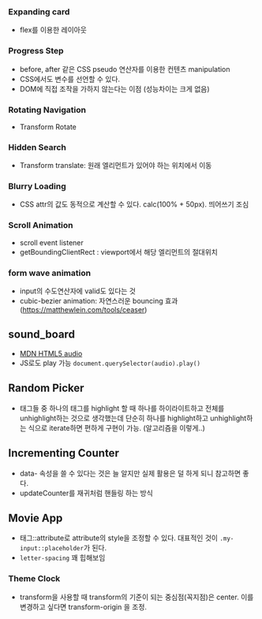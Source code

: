 ### Expanding card

- flex를 이용한 레이아웃

### Progress Step

- before, after 같은 CSS pseudo 연산자를 이용한 컨텐츠 manipulation
- CSS에서도 변수를 선언할 수 있다.
- DOM에 직접 조작을 가하지 않는다는 이점 (성능차이는 크게 없음)

### Rotating Navigation

- Transform Rotate

### Hidden Search

- Transform translate: 원래 엘리먼트가 있어야 하는 위치에서 이동

### Blurry Loading

- CSS attr의 값도 동적으로 계산할 수 있다. calc(100% + 50px). 띄어쓰기 조심

### Scroll Animation

- scroll event listener
- getBoundingClientRect : viewport에서 해당 엘리먼트의 절대위치

### form wave animation

- input의 수도연산자에 valid도 있다는 것
- cubic-bezier animation: 자연스러운 bouncing 효과 (https://matthewlein.com/tools/ceaser)

## sound_board
- [MDN HTML5 audio](https://developer.mozilla.org/ko/docs/Web/HTML/Element/audio)
- JS로도 play 가능 `document.querySelector(audio).play()`

## Random Picker
- 태그들 중 하나의 태그를 highlight 할 때 하나를 하이라이트하고 전체를 unhighlight하는 것으로 생각했는데 단순히 하나를 highlight하고 unhighlight하는 식으로 iterate하면 편하게 구현이 가능. (알고리즘을 이렇게..)

## Incrementing Counter
- data- 속성을 쓸 수 있다는 것은 늘 알지만 실제 활용은 덜 하게 되니 참고하면 좋다.
- updateCounter를 재귀처럼 핸들링 하는 방식

## Movie App

- 태그::attribute로 attribute의 style을 조정할 수 있다. 대표적인 것이 `.my-input::placeholder`가 된다.
- `letter-spacing` 꽤 힙해보임

### Theme Clock

- transform을 사용할 때 transform의 기준이 되는 중심점(꼭지점)은 center. 이를 변경하고 싶다면 transform-origin 을 조정.